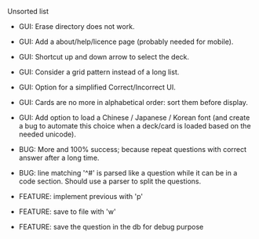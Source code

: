 Unsorted list

- GUI: Erase directory does not work.
- GUI: Add a about/help/licence page (probably needed for mobile).
- GUI: Shortcut up and down arrow to select the deck.
- GUI: Consider a grid pattern instead of a long list.
- GUI: Option for a simplified Correct/Incorrect UI.
- GUI: Cards are no more in alphabetical order: sort them before display.
- GUI: Add option to load a Chinese / Japanese / Korean font (and create a bug to automate this choice when a deck/card is loaded based on the needed unicode).

- BUG: More and 100% success; because repeat questions with correct answer after a long time.
- BUG: line matching '^#' is parsed like a question while it can be in a code section. Should use a parser to split the questions.

- FEATURE: implement previous with 'p'
- FEATURE: save to file with 'w'
- FEATURE: save the question in the db for debug purpose
